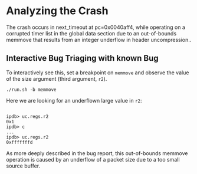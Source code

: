 # Analyzing the Crash
The crash occurs in next_timeout at pc=0x0040aff4, while operating on a corrupted timer list in the global data section due to an out-of-bounds memmove that results from an integer underflow in header uncompression..

## Interactive Bug Triaging with known Bug
To interactively see this, set a breakpoint on `memmove` and observe the value of the size argument (third argument, `r2`).

```
./run.sh -b memmove
```

Here we are looking for an underflown large value in `r2`:

```

ipdb> uc.regs.r2
0x1
ipdb> c
...
ipdb> uc.regs.r2
0xfffffffd
```

As more deeply described in the bug report, this out-of-bounds memmove operation is caused by an underflow of a packet size due to a too small source buffer.
